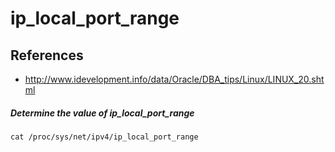 # ip_local_port_range

## References
* http://www.idevelopment.info/data/Oracle/DBA_tips/Linux/LINUX_20.shtml

##### Determine the value of ip_local_port_range
```
cat /proc/sys/net/ipv4/ip_local_port_range
```
